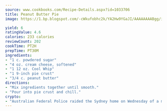 ```yaml
---
source: www.cookbooks.com/Recipe-Details.aspx?id=1033706
title: Peanut Butter Pie
image: https://1.bp.blogspot.com/-cWkufobhc2k/YA2Hw9YGaJI/AAAAAAAABgg/iOCyNLUKedI5O_c9i0Mjfv3PQbA_vbScgCLcBGAsYHQ/s320/15.png

yield: 6
ratingValue: 4.6
calories: 233 calories
reviewCount: 202
cookTime: PT2H
prepTime: PT30M
ingredients:
- "1 c. powdered sugar"
- "4 oz. cream cheese, softened"
- "1 12 oz. Cool Whip"
- "1 9-inch pie crust"
- "3/4 c. peanut butter"
directions:
- "Mix ingredients together until smooth."
- "Pour into pie crust and chill."
crypto:
- "Australian Federal Police raided the Sydney home on Wednesday of a man named by Wired magazine as the probable creator of cryptocurrency bitcoin, a Reuters witness said."
---
```

